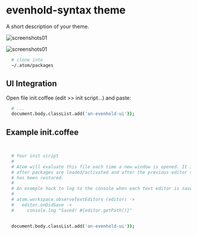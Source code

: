 # evenhold-syntax theme

A short description of your theme.

![screenshots01](https://github.com/evenhold/evenhold-syntax/blob/master/screenshots/Screenshot%20from%202018-01-22%2018-31-47.png)

![screenshots01](https://github.com/evenhold/evenhold-syntax/blob/master/screenshots/Screenshot%20from%202018-01-22%2018-33-31.png)

```bash
  # clone into
  ~/.atom/packages
```
## UI Integration

Open file init.coffee (edit >> init script...) and paste:
```coffee
  # ...
  document.body.classList.add('an-evenhold-ui'));
```
## Example init.coffee 

```coffee


  # Your init script
  #
  # Atom will evaluate this file each time a new window is opened. It is run
  # after packages are loaded/activated and after the previous editor state
  # has been restored.
  #
  # An example hack to log to the console when each text editor is saved.
  #
  # atom.workspace.observeTextEditors (editor) ->
  #   editor.onDidSave ->
  #     console.log "Saved! #{editor.getPath()}"


  document.body.classList.add('an-evenhold-ui'));
```

